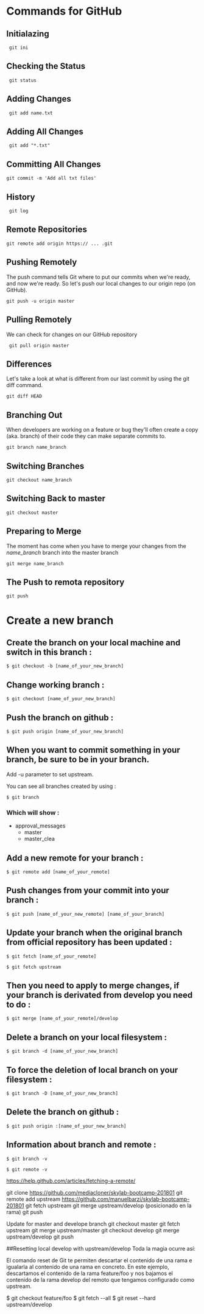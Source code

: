 # Commands for GitHub

## Initialazing

```git
 git ini
 ```

 ## Checking the Status


```git
 git status
 ```

 ## Adding Changes

```git
 git add name.txt
 ```

## Adding All Changes

```git
 git add "*.txt"
 ```

 ## Committing All Changes

```git
git commit -m 'Add all txt files'
 ```

 ## History

```git
 git log
 ```

 ## Remote Repositories

```git
git remote add origin https:// ... .git
 ```

 ## Pushing Remotely

 The push command tells Git where to put our commits when we're ready, and now we're ready. So let's push our local changes to our origin repo (on GitHub).

```git
git push -u origin master
 ```


 ## Pulling Remotely
 We can check for changes on our GitHub repository 

```git
 git pull origin master
 ```

  ## Differences

  Let's take a look at what is different from our last commit by using the git diff command.

```git
git diff HEAD
 ```

  ## Branching Out

When developers are working on a feature or bug they'll often create a copy (aka. branch) of their code they can make separate commits to.

```git
git branch name_branch
 ```

  ## Switching Branches

```git
git checkout name_branch
 ```

  ## Switching Back to master

```git
git checkout master
 ```

  ## Preparing to Merge

The moment has come when you have to merge your changes from the *name_branch* branch into the master branch

```git
git merge name_branch
 ```

  ## The Push to remota repository

```git
git push
 ```
# Create a new branch 

## Create the branch on your local machine and switch in this branch :
```
$ git checkout -b [name_of_your_new_branch]
```
## Change working branch :
```
$ git checkout [name_of_your_new_branch]
```

## Push the branch on github :
```
$ git push origin [name_of_your_new_branch]
```
## When you want to commit something in your branch, be sure to be in your branch. 

Add -u parameter to set upstream.

You can see all branches created by using :
```
$ git branch
```

### Which will show :

  * approval_messages
    * master
    * master_clea

## Add a new remote for your branch :
```
$ git remote add [name_of_your_remote] 
```

## Push changes from your commit into your branch :
```
$ git push [name_of_your_new_remote] [name_of_your_branch]
```

## Update your branch when the original branch from official repository has been updated :
```
$ git fetch [name_of_your_remote]

$ git fetch upstream
```

## Then you need to apply to merge changes, if your branch is derivated from develop you need to do :

```
$ git merge [name_of_your_remote]/develop
```

## Delete a branch on your local filesystem :
```
$ git branch -d [name_of_your_new_branch]
```
## To force the deletion of local branch on your filesystem :
```
$ git branch -D [name_of_your_new_branch]
```

## Delete the branch on github :

```
$ git push origin :[name_of_your_new_branch]
```


## Information about branch and remote :

```
$ git branch -v
```
```
$ git remote -v
```
 https://help.github.com/articles/fetching-a-remote/
 
git clone https://github.com/mediacloner/skylab-bootcamp-201801
git remote add upstream https://github.com/manuelbarzi/skylab-bootcamp-201801
git fetch upstream
git merge upstream/develop  (posicionado en la rama)
git push

Update for master and develope branch
git checkout master
git fetch upstream
git merge upstream/master
git checkout develop
git merge upstream/develop
git push




##Resetting local develop with upstream/develop
Toda la magia ocurre así:

El comando reset de Git te permiten descartar el contenido de una rama e igualarla al contenido de una rama en concreto. En este ejemplo, descartamos el contenido de la rama feature/foo y nos bajamos el contenido de la rama develop del remoto que tengamos configurado como upstream.

$ git checkout feature/foo
$ git fetch --all
$ git reset --hard upstream/develop


